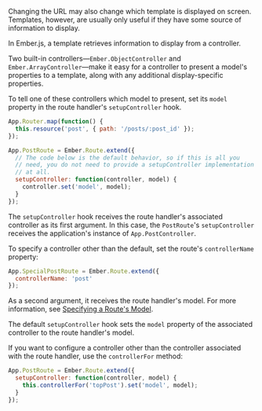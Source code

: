 Changing the URL may also change which template is displayed on
screen. Templates, however, are usually only useful if they have some
source of information to display.

In Ember.js, a template retrieves information to display from a
controller.

Two built-in controllers—`Ember.ObjectController` and
`Ember.ArrayController`—make it easy for a controller to present a
model's properties to a template, along with any additional
display-specific properties.

To tell one of these controllers which model to present, set its
`model` property in the route handler's `setupController` hook.

```javascript
App.Router.map(function() {
  this.resource('post', { path: '/posts/:post_id' });
});

App.PostRoute = Ember.Route.extend({
  // The code below is the default behavior, so if this is all you
  // need, you do not need to provide a setupController implementation
  // at all.
  setupController: function(controller, model) {
    controller.set('model', model);
  }
});
```

The `setupController` hook receives the route handler's associated
controller as its first argument. In this case, the `PostRoute`'s
`setupController` receives the application's instance of
`App.PostController`.

To specify a controller other than the default, set the route's
`controllerName` property:

```javascript
App.SpecialPostRoute = Ember.Route.extend({
  controllerName: 'post'
});
```

As a second argument, it receives the route handler's model. For more
information, see [Specifying a Route's Model][1].

[1]: /guides/routing/specifying-a-routes-model

The default `setupController` hook sets the `model` property of the
associated controller to the route handler's model.

If you want to configure a controller other than the controller
associated with the route handler, use the `controllerFor` method:

```javascript
App.PostRoute = Ember.Route.extend({
  setupController: function(controller, model) {
    this.controllerFor('topPost').set('model', model);
  }
});
```
